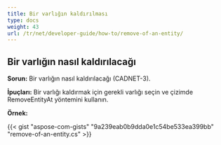 ```yaml
---
title: Bir varlığın kaldırılması
type: docs
weight: 43
url: /tr/net/developer-guide/how-to/remove-of-an-entity/
---
```


## **Bir varlığın nasıl kaldırılacağı**

**Sorun:** Bir varlığın nasıl kaldırılacağı (CADNET-3).

**İpuçları:** Bir varlığı kaldırmak için gerekli varlığı seçin ve çizimde RemoveEntityAt yöntemini kullanın.

**Örnek:**

{{< gist "aspose-com-gists" "9a239eab0b9dda0e1c54be533ea399bb" "remove-of-an-entity.cs" >}}
